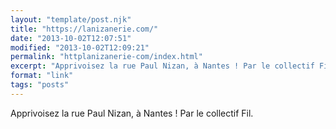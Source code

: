 ```yaml
---
layout: "template/post.njk"
title: "https://lanizanerie.com/"
date: "2013-10-02T12:07:51"
modified: "2013-10-02T12:09:21"
permalink: "httplanizanerie-com/index.html"
excerpt: "Apprivoisez la rue Paul Nizan, à Nantes ! Par le collectif Fil."
format: "link"
tags: "posts"
---
```

Apprivoisez la rue Paul Nizan, à Nantes ! Par le collectif Fil.
